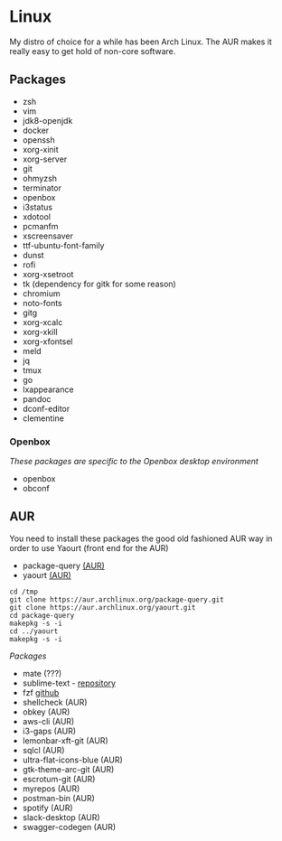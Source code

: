 # Linux

My distro of choice for a while has been Arch Linux. The AUR makes it really easy to get hold of non-core software.

## Packages

- zsh
- vim
- jdk8-openjdk
- docker
- openssh
- xorg-xinit
- xorg-server
- git
- ohmyzsh
- terminator
- openbox
- i3status
- xdotool
- pcmanfm
- xscreensaver
- ttf-ubuntu-font-family
- dunst
- rofi
- xorg-xsetroot
- tk (dependency for gitk for some reason)
- chromium
- noto-fonts
- gitg
- xorg-xcalc
- xorg-xkill
- xorg-xfontsel
- meld
- jq
- tmux
- go
- lxappearance
- pandoc
- dconf-editor
- clementine

### Openbox

_These packages are specific to the Openbox desktop environment_

- openbox
- obconf

## AUR

You need to install these packages the good old fashioned AUR way in order to use Yaourt (front end for the AUR)

- package-query [(AUR)](https://aur.archlinux.org/package-query.git)
- yaourt [(AUR)](https://aur.archlinux.org/yaourt.git)

```
cd /tmp
git clone https://aur.archlinux.org/package-query.git
git clone https://aur.archlinux.org/yaourt.git
cd package-query
makepkg -s -i
cd ../yaourt
makepkg -s -i
```

*Packages*

- mate (???)
- sublime-text - [repository](https://www.sublimetext.com/docs/3/linux_repositories.html#pacman)
- fzf [github](https://github.com/junegunn/fzf/)
- shellcheck (AUR)
- obkey (AUR)
- aws-cli (AUR)
- i3-gaps (AUR)
- lemonbar-xft-git (AUR)
- sqlcl (AUR)
- ultra-flat-icons-blue (AUR)
- gtk-theme-arc-git (AUR)
- escrotum-git (AUR)
- myrepos (AUR)
- postman-bin (AUR)
- spotify (AUR)
- slack-desktop (AUR)
- swagger-codegen (AUR)
